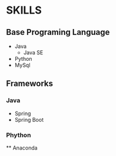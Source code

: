 # SKILLS
## Base Programing Language
* Java
  * Java SE
* Python
* MySql

## Frameworks
### Java
* Spring
* Spring Boot
### Phython
** Anaconda

